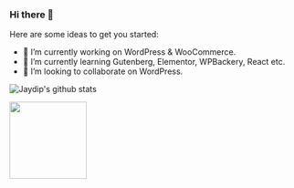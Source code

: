 ### Hi there 👋

Here are some ideas to get you started:

- 🔭 I’m currently working on WordPress & WooCommerce.
- 🌱 I’m currently learning Gutenberg, Elementor, WPBackery, React etc.
- 👯 I’m looking to collaborate on WordPress.

![Jaydip's github stats](https://github-readme-stats.vercel.app/api?username=jaydiplinksture&include_all_commits=true&show_icons=true&theme=radical&layout=compact)


<img align=top height="135" src="https://github-readme-stats.vercel.app/api/top-langs/?username=thejaydip&layout=compact&count_private=true&hide_title=true&title_color=4F8CC9&text_color=9f9f9f&bg_color=00000000)](https://github.com/anuraghazra/github-readme-stats" />
